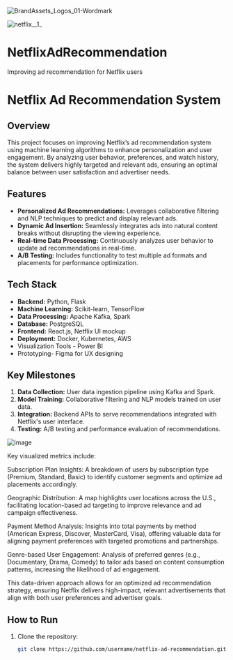 ![BrandAssets_Logos_01-Wordmark](https://github.com/user-attachments/assets/fc257288-0c90-4676-bcd5-03ba5e1192a9)

![netflix__1_](https://github.com/user-attachments/assets/a21e6b97-0779-42ae-8da3-a9f0797b7056)



# NetflixAdRecommendation
Improving ad recommendation for Netflix users
# Netflix Ad Recommendation System

## Overview
This project focuses on improving Netflix’s ad recommendation system using machine learning algorithms to enhance personalization and user engagement. By analyzing user behavior, preferences, and watch history, the system delivers highly targeted and relevant ads, ensuring an optimal balance between user satisfaction and advertiser needs.

## Features
- **Personalized Ad Recommendations:** Leverages collaborative filtering and NLP techniques to predict and display relevant ads.
- **Dynamic Ad Insertion:** Seamlessly integrates ads into natural content breaks without disrupting the viewing experience.
- **Real-time Data Processing:** Continuously analyzes user behavior to update ad recommendations in real-time.
- **A/B Testing:** Includes functionality to test multiple ad formats and placements for performance optimization.

## Tech Stack
- **Backend:** Python, Flask
- **Machine Learning:** Scikit-learn, TensorFlow
- **Data Processing:** Apache Kafka, Spark
- **Database:** PostgreSQL
- **Frontend:** React.js, Netflix UI mockup
- **Deployment:** Docker, Kubernetes, AWS
- Visualization Tools - Power BI
- Prototyping- Figma for UX designing 

## Key Milestones
1. **Data Collection:** User data ingestion pipeline using Kafka and Spark.
2. **Model Training:** Collaborative filtering and NLP models trained on user data.
3. **Integration:** Backend APIs to serve recommendations integrated with Netflix's user interface.
4. **Testing:** A/B testing and performance evaluation of recommendations.

![image](https://github.com/user-attachments/assets/9f709701-5c5d-4dcc-b40e-c933e6d275f2)

Key visualized metrics include:

Subscription Plan Insights: A breakdown of users by subscription type (Premium, Standard, Basic) to identify customer segments and optimize ad placements accordingly.

Geographic Distribution: A map highlights user locations across the U.S., facilitating location-based ad targeting to improve relevance and ad campaign effectiveness.

Payment Method Analysis: Insights into total payments by method (American Express, Discover, MasterCard, Visa), offering valuable data for aligning payment preferences with targeted promotions and partnerships.

Genre-based User Engagement: Analysis of preferred genres (e.g., Documentary, Drama, Comedy) to tailor ads based on content consumption patterns, increasing the likelihood of ad engagement.

This data-driven approach allows for an optimized ad recommendation strategy, ensuring Netflix delivers high-impact, relevant advertisements that align with both user preferences and advertiser goals.

## How to Run
1. Clone the repository: 
   ```bash
   git clone https://github.com/username/netflix-ad-recommendation.git
